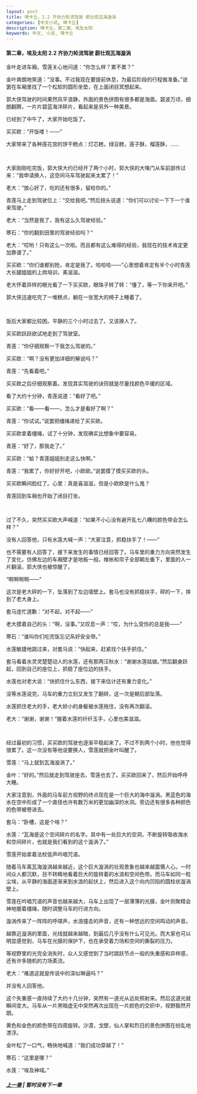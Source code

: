 ```yaml
---
layout: post
title: 啤卡丘，2.2 齐协力轮流驾驶 蔚壮观瓦海漩涡
categories: [中文小说, 啤卡丘]
description: 啤卡丘，第二章，埃及太阳
keywords: 中文, 小说, 啤卡丘
---
```


#### 第二章，埃及太阳 2.2 齐协力轮流驾驶 蔚壮观瓦海漩涡

金叶走进车厢，雪莲关心地问道：“你怎么样？累不累？”

金叶爽朗地笑道：“没事。不过我现在要提前休息，为最后阶段的行程做准备。”说罢在车厢里找了一个松软的圆形坐垫，在上面闭目冥想起来。

郭大侠驾驶的时间果然风平浪静，外面的景色拼图有很多都是海面。碧波万顷，细朗翻腾，一片片碧蓝海洋碎片，看起来是另外一种美景。

已经到了中午了，大家开始吃饭了。

买买欧：“开饭喽！——”

大家带来了各种莲花宫的饼干糕点：灯芯糕，绿豆糕，莲子酥，榴莲酥，……

<br>

大家刚刚吃完饭，郭大侠大约已经开了两个小时，郭大侠的大嗓门从车前部传过来：“我申请换人，这空间马车驾驶起来太累了！”

老大：“放心好了，吃的还有很多，留给你的。”

青莲马上走到驾驶位上：“交给我吧。”然后扭头说道：“你们可以讨论一下下一个谁来驾驶。”

老大：“当然是我了，我有这么久驾驶经验。”

寒石：“你的翻到田里的驾驶经验吗？”

老大：“哎哟！只有这么一次啦。而且都有这么难得的经验，我现在的技术肯定更加靠谱了。”

买买欧：“你们谁都别抢，肯定是我了。哈哈哈——”心里想着肯定有半个小时青莲大长腿姐姐的上岗培训，美滋滋。

老大怀着异样的眼光看了一下买买欧，眼珠子转了转：“懂了，等一下你来开吧。”

郭大侠迅速吃完了一堆糕点，躺在一张宽大的椅子上睡着了。

<br>

饭后大家都比较困。平静的三个小时过去了。又该换人了。

买买欧跃跃欲试地走到了驾驶室。

青莲：“你仔细观察一下我怎么驾驶的。”

买买欧：“啊？没有更加详细的解说吗？”

青莲：“先看着吧。”

买买欧之后仔细观察着。发现其实驾驶的诀窍就是尽量找颜色平缓的区域。

看了大约十分钟，青莲说道：“看好了吧。”

买买欧：“看——看——，怎么才是看好了啊？”

青莲：“你试试。”说罢把缰绳递给了买买欧。

买买欧拿着缰绳，试了十分钟，发现确实比想象中要容易。

青莲：“好了，那我走了。”

买买欧：“蛤？青莲姐姐别走这么快啊。”

青莲：“我累了，你好好开吧，小欧欧。”说罢摸了摸买买欧的头。

买买欧瞬间脸红了。心里：真是喜滋滋，但是小欧欧是什么鬼？

青莲回到车厢也开始了闭目打坐。

<br>

过了不久，突然买买欧大声喊道：“如果不小心没有避开乱七八糟的颜色带会怎么样？”

没有人回答他，只有水莲大喊一声：“大家注意，抓稳扶手了！——”

也不需要有人回答了，接下来发生的事情已经回答了。马车里的重力方向突然发生了变化，仿佛左边的车厢壁才是地板一般。帷帐和帘子全部朝左垂下，里面的人一片翻滚。郭大侠也被惊醒了。

“啊啊啊啊——”

这次是老大砰的一下，坠落到了左边墙壁上。套马也没有抓稳扶手，砰的一下，摔到了老大身上。

套马连忙道歉：“对不起，对不起——”

老大摸着自己的头：“啊，没事。”又叹息一声：“哎，为什么受伤的总是我——”

寒石：“谁叫你们吃完饭忘记系好安全带。”

水莲敏捷地跳过来，对套马说：“快起来，赶紧找个扶手抓住。”

套马看着水灵灵楚楚动人的水莲，还有那两汪秋水：“谢谢水莲姑娘。”然后翻身跃起，回到自己的座位上，抓稳了座位边的扶手。

水莲也对老大说：“快抓住什么东西，接下来估计还有重力变化。”

没等水莲说完，马车的重力立刻又发生了翻转，这一次是朝后部坠落。

水莲抓住老大的手，老大娇小的身躯被水莲拖住，没有再次翻滚。

老大：“谢谢，谢谢！”握着水莲的纤纤玉手，心里也美滋滋。

<br>

经过最初的习惯，买买欧的驾驶也逐渐平稳起来了。不过不到两个小时，他也觉得很累了。这一次没有等他说要换人，雪莲就把金叶叫醒了。

雪莲：“马上就到瓦海漩涡了。”

金叶：“好的。”然后就走到驾驶座去，雪莲也去了。买买欧回来了，然后开始呼呼大睡。

大家注意到，外面的马车前方视野的终点现在是一个巨大的海中漩涡。黑蓝色的海水在空中形成了一个直径也许有数万米的更加幽深的水洞。旁边还有很多各种颜色的色带被卷进去。

套马：“卧槽，这是个啥？”

水莲：“瓦海是这个空间碎片的名字。其中有一处巨大的空洞，不断旋转吸收海水和空间碎片，也就是我们看到的这个漩涡了。”

雪莲开始拿着法杖低声吟唱咒语。

随着马车离瓦海漩涡越来越近，这个巨大漩涡的壮观景象也越来越震慑人心。一时间众人都沉默，目不转睛地看着巨大的旋转着的水浪和空间色带。而马车如同一粒尘埃，从平静的海面逐渐来到水浪的起伏上，然后进入这个向内凹陷的圆柱状漩涡壁上。

雪莲在吟唱咒语的声音也越来越大，马车上出现了一层薄薄的光膜，金叶则聚精会神地握着缰绳，随时调整马车的行进方向。

漩涡传来了一阵阵的呼啸声，水浪撞击的声音，还有一种悠远的空间鸣动的声音。

越靠近漩涡的里面，光线就越来越暗，到最后几乎没有什么可见光。而大家也可以明显感觉到，马车在光膜的保护下，也在承受着力场和空间的撕裂的压力。

等视野里的光完全消失时，众人又感觉到了当时跳跃节点一般的失重感和异样感，还有许多随机的力场紊流。

老大：“难道这就是传说中的深似琳逼吗？”

并没有人回答他。

这个失重感一直持续了大约十几分钟，突然有一道光从远处照射来。然后这道光就瞬间变大。马车从一片黑暗虚无中突然再次出现在一片颜色的交织中，视野豁然开朗。

黄色和金色的颜色带在四周旋转。沙漠，戈壁，仙人掌和烈日的景色拼图在纷乱地漂浮。

金叶松了一口气，畅快地喊道：“我们成功穿越了！”

寒石：“这里是哪？”

水莲：“埃及神域。”

##### [上一章](/2020/03/23/Pikaqiu-2-1/) | 暂时没有下一章